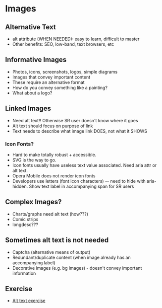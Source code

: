 # Images

## Alternative Text
- alt attribute (WHEN NEEDED): easy to learn, difficult to master
- Other benefits: SEO, low-band, text browsers, etc

## Informative Images
- Photos, icons, screenshots, logos, simple diagrams
- Images that convey important content
- These require an alternative format
- How do you convey something like a painting?
- What about a logo?

## Linked Images
- Need alt text!! Otherwise SR user doesn't know where it goes
- Alt text should focus on purpose of link
- Text needs to describe what image link DOES, not what it SHOWS

### Icon Fonts?
- Hard to make totally robust + accessible.
- SVG is the way to go.
- Icon fonts usually have useless text value associated. Need aria attr or alt text.
- Opera Mobile does not render icon fonts
- Developers use letters (font icon characters) -- need to hide with aria-hidden. Show text label in accompanying span for SR users

## Complex Images?
- Charts/graphs need alt text (how???)
- Comic strips
- longdesc???

## Sometimes alt text is not needed
- Captcha (alternative means of output)
- Redundant/duplicate content (when image already has an accompanying label)
- Decorative images (e.g. bg images) - doesn't convey important information

## Exercise
- [Alt text exercise](images_exercise.JPG)
